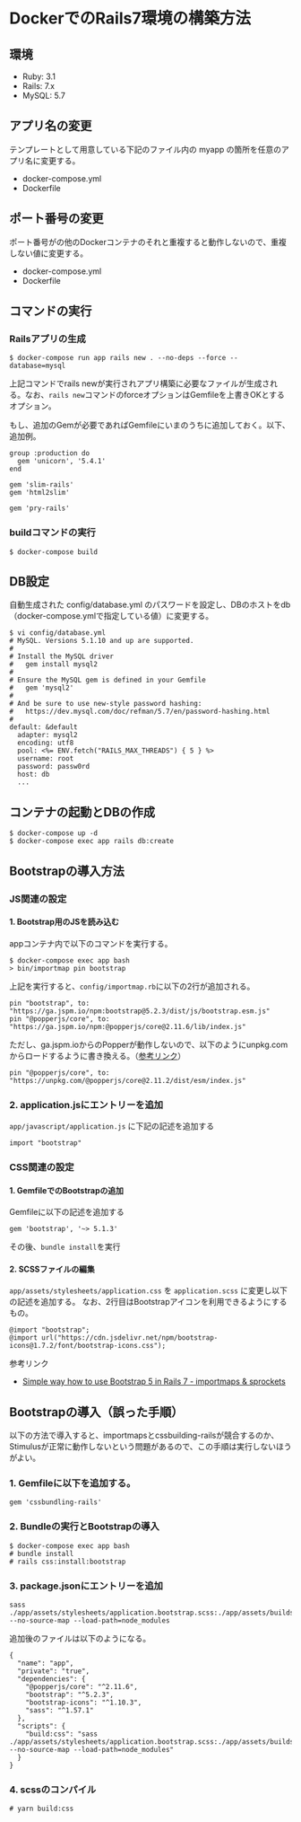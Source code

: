 # DockerでのRails7環境の構築方法

## 環境

- Ruby: 3.1
- Rails: 7.x
- MySQL: 5.7

## アプリ名の変更

テンプレートとして用意している下記のファイル内の myapp の箇所を任意のアプリ名に変更する。

- docker-compose.yml
- Dockerfile

## ポート番号の変更

ポート番号がの他のDockerコンテナのそれと重複すると動作しないので、重複しない値に変更する。

- docker-compose.yml
- Dockerfile

## コマンドの実行

### Railsアプリの生成

    $ docker-compose run app rails new . --no-deps --force --database=mysql

上記コマンドでrails newが実行されアプリ構築に必要なファイルが生成される。なお、`rails new`コマンドのforceオプションはGemfileを上書きOKとするオプション。

もし、追加のGemが必要であればGemfileにいまのうちに追加しておく。以下、追加例。

```
group :production do
  gem 'unicorn', '5.4.1'
end

gem 'slim-rails'
gem 'html2slim'

gem 'pry-rails'
```

### buildコマンドの実行

```
$ docker-compose build
```

## DB設定

自動生成された config/database.yml のパスワードを設定し、DBのホストをdb（docker-compose.ymlで指定している値）に変更する。

```
$ vi config/database.yml
# MySQL. Versions 5.1.10 and up are supported.
#
# Install the MySQL driver
#   gem install mysql2
#
# Ensure the MySQL gem is defined in your Gemfile
#   gem 'mysql2'
#
# And be sure to use new-style password hashing:
#   https://dev.mysql.com/doc/refman/5.7/en/password-hashing.html
#
default: &default
  adapter: mysql2
  encoding: utf8
  pool: <%= ENV.fetch("RAILS_MAX_THREADS") { 5 } %>
  username: root
  password: passw0rd
  host: db
  ...
```

## コンテナの起動とDBの作成

```
$ docker-compose up -d
$ docker-compose exec app rails db:create
```

## Bootstrapの導入方法

### JS関連の設定

#### 1. Bootstrap用のJSを読み込む

appコンテナ内で以下のコマンドを実行する。

```
$ docker-compose exec app bash
> bin/importmap pin bootstrap
```

上記を実行すると、`config/importmap.rb`に以下の2行が追加される。

```
pin "bootstrap", to: "https://ga.jspm.io/npm:bootstrap@5.2.3/dist/js/bootstrap.esm.js"
pin "@popperjs/core", to: "https://ga.jspm.io/npm:@popperjs/core@2.11.6/lib/index.js"

```

ただし、ga.jspm.ioからのPopperが動作しないので、以下のようにunpkg.comからロードするように書き換える。（[参考リンク](https://blog.eq8.eu/til/how-to-use-bootstrap-5-in-rails-7.html)）

```
pin "@popperjs/core", to: "https://unpkg.com/@popperjs/core@2.11.2/dist/esm/index.js"
```

### 2. application.jsにエントリーを追加

`app/javascript/application.js` に下記の記述を追加する

```
import "bootstrap"
```

### CSS関連の設定

#### 1. GemfileでのBootstrapの追加

Gemfileに以下の記述を追加する

```
gem 'bootstrap', '~> 5.1.3'
```

その後、`bundle install`を実行

#### 2. SCSSファイルの編集

`app/assets/stylesheets/application.css` を `application.scss` に変更し以下の記述を追加する。
なお、2行目はBootstrapアイコンを利用できるようにするもの。

```
@import "bootstrap";
@import url("https://cdn.jsdelivr.net/npm/bootstrap-icons@1.7.2/font/bootstrap-icons.css");
```

参考リンク

- [Simple way how to use Bootstrap 5 in Rails 7 \- importmaps & sprockets](https://blog.eq8.eu/til/how-to-use-bootstrap-5-in-rails-7.html)


## Bootstrapの導入（誤った手順）

以下の方法で導入すると、importmapsとcssbuilding-railsが競合するのか、Stimulusが正常に動作しないという問題があるので、この手順は実行しないほうがよい。

### 1. Gemfileに以下を追加する。

```
gem 'cssbundling-rails'
```

### 2. Bundleの実行とBootstrapの導入

```
$ docker-compose exec app bash
# bundle install
# rails css:install:bootstrap
```

### 3. package.jsonにエントリーを追加

```
sass ./app/assets/stylesheets/application.bootstrap.scss:./app/assets/builds/application.css --no-source-map --load-path=node_modules
```

追加後のファイルは以下のようになる。

```
{
  "name": "app",
  "private": "true",
  "dependencies": {
    "@popperjs/core": "^2.11.6",
    "bootstrap": "^5.2.3",
    "bootstrap-icons": "^1.10.3",
    "sass": "^1.57.1"
  },
  "scripts": {
    "build:css": "sass ./app/assets/stylesheets/application.bootstrap.scss:./app/assets/builds/application.css --no-source-map --load-path=node_modules"
  }
}
```

### 4. scssのコンパイル

```
# yarn build:css
```
